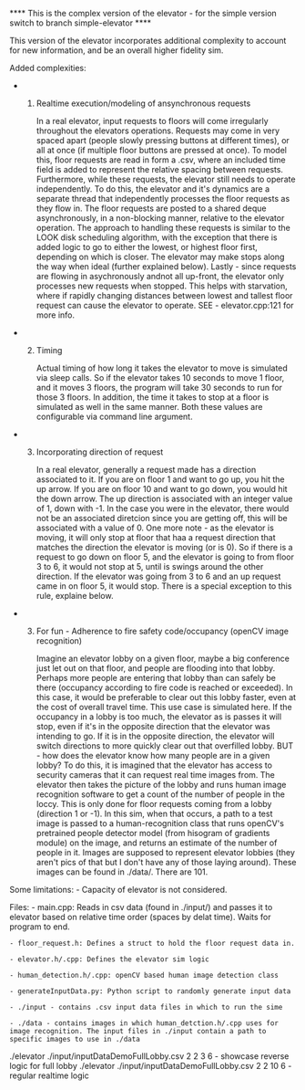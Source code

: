 **** This is the complex version of the elevator - for the simple version switch to branch simple-elevator ****

This version of the elevator incorporates additional complexity to account for new information, and be an overall higher fidelity sim. 

Added complexities:

-    1. Realtime execution/modeling of ansynchronous requests

        In a real elevator, input requests to floors will come irregularly throughout the elevators operations.
    Requests may come in very spaced apart (people slowly pressing buttons at different times), or all at once (if multiple floor buttons are pressed at once).
    To model this, floor requests are read in form a .csv, where an included time field is added to represent the relative spacing between requests.
    Furthermore, while these requests, the elevator still needs to operate independently. To do this, the elevator and it's dynamics are a separate thread
    that independently processes the floor requests as they flow in. The floor requests are posted to a shared deque asynchronously, in a non-blocking manner, 
    relative to the elevator operation. The approach to handling these requests is similar to the LOOK disk scheduling algorithm, with the exception that
    there is added logic to go to either the lowest, or highest floor first, depending on which is closer. The elevator may make stops along the way when ideal (further explained below). Lastly - since requests are flowing in asychronously andnot all up-front,  the elevator only processes new requests when
    stopped. This helps with starvation, where if rapidly changing distances between lowest and tallest floor request can cause the elevator to operate. 
    SEE - elevator.cpp:121 for more info.

-   2. Timing

        Actual timing of how long it takes the elevator to move is simulated via sleep calls. So if the elevator takes 10 seconds to move 1 floor, and it
    moves 3 floors, the program will take 30 seconds to run for those 3 floors. In addition, the time it takes to stop at a floor is simulated as well in
    the same manner. Both these values are configurable via command line argument.
        

-   3. Incorporating direction of request

        In a real elevator, generally a request made has a direction associated to it. If you are on floor 1 and want to go up, you hit the up arrow.
    If you are on floor 10 and want to go down, you would hit the down arrow. The up direction is associated with an integer value of 1, down with -1.
    In the case you were in the elevator, there would not be an associated diretcion since you are getting off, this will be associated with a value of 0.
    One more note - as the elevator is moving, it will only stop at floor that haa a request direction that matches the direction the elevator is moving (or is 0). So if there is a request to go down on floor 5, and the elevator is going to from floor 3 to 6, it would not stop at 5, until is swings around 
    the other direction. If the elevator was going from 3 to 6 and an up request came in on floor 5, it would stop. There is a special exception to this rule,
    explaine below.

-   3. For fun - Adherence to fire safety code/occupancy (openCV image recognition)

        Imagine an elevator lobby on a given floor, maybe a big conference just let out on that floor, and people are flooding into that lobby. Perhaps
    more people are entering that lobby than can safely be there (occupancy according to fire code is reached or exceeded). In this case, it would be 
    preferable to clear out this lobby faster, even at the cost of overall travel time. This use case is simulated here. If the occupancy in a lobby is
    too much, the elevator as is passes it will stop, even if it's in the opposite direction that the elevator was intending to go. If it is in the opposite direction, the elevator will switch directions to more quickly clear out that overfilled lobby. BUT - how does the elevator know how many people are in a given lobby? To do this, it is imagined that the elevator has access to security cameras that it can request real time images from. The elevator then takes the picture of the lobby and runs human image recognition software to get a count of the number of people in the loccy. This is only done for floor requests coming from a lobby (direction 1 or -1). In this sim, when that occurs, a path to a test image is passed to a human-recognition class that runs openCV's pretrained people detector model (from hisogram of gradients module) on the image, and returns an estimate of the number of people in it. Images are supposed to represent elevator lobbies (they aren't pics of that but I don't have any of those laying around). These images can be found in ./data/. There are 101.

Some limitations:
    - Capacity of elevator is not considered.


Files:
    - main.cpp: Reads in csv data (found in ./input/) and passes it to elevator based on relative time order (spaces by delat time).
                    Waits for program to end.

    - floor_request.h: Defines a struct to hold the floor request data in.

    - elevator.h/.cpp: Defines the elevator sim logic

    - human_detection.h/.cpp: openCV based human image detection class

    - generateInputData.py: Python script to randomly generate input data

    - ./input - contains .csv input data files in which to run the sime

    - ./data - contains images in which human_detction.h/.cpp uses for image recognition. The input files in ./input contain a path to specific images to use in ./data




./elevator ./input/inputDataDemoFullLobby.csv 2 2 3 6 - showcase reverse logic for full lobby
./elevator ./input/inputDataDemoFullLobby.csv 2 2 10 6 - regular realtime logic
